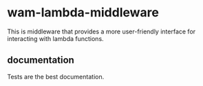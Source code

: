 # wam-lambda-middleware
This is middleware that provides a more user-friendly interface for interacting with lambda functions.

## documentation
Tests are the best documentation.